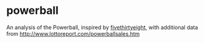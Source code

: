 # powerball

An analysis of the Powerball, inspired by
[fivethirtyeight](https://fivethirtyeight.com/datalab/powerball-lottery-jackpot-february-11/),
with additional data from http://www.lottoreport.com/powerballsales.htm